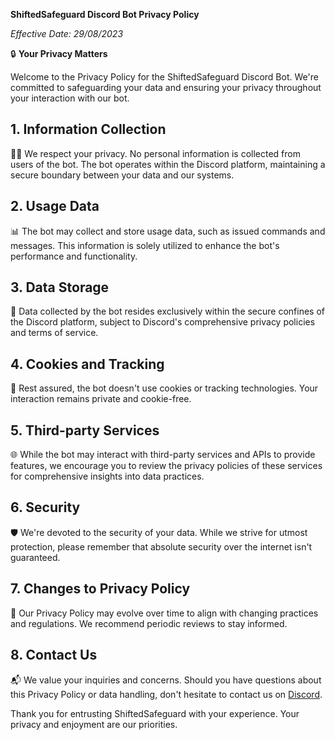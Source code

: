 **ShiftedSafeguard Discord Bot Privacy Policy**

*Effective Date: 29/08/2023*

🔒 **Your Privacy Matters**

Welcome to the Privacy Policy for the ShiftedSafeguard Discord Bot. We're committed to safeguarding your data and ensuring your privacy throughout your interaction with our bot.

## **1. Information Collection**

🕵️‍♂️ We respect your privacy. No personal information is collected from users of the bot. The bot operates within the Discord platform, maintaining a secure boundary between your data and our systems.

## **2. Usage Data**

📊 The bot may collect and store usage data, such as issued commands and messages. This information is solely utilized to enhance the bot's performance and functionality.

## **3. Data Storage**

💾 Data collected by the bot resides exclusively within the secure confines of the Discord platform, subject to Discord's comprehensive privacy policies and terms of service.

## **4. Cookies and Tracking**

🍪 Rest assured, the bot doesn't use cookies or tracking technologies. Your interaction remains private and cookie-free.

## **5. Third-party Services**

🌐 While the bot may interact with third-party services and APIs to provide features, we encourage you to review the privacy policies of these services for comprehensive insights into data practices.

## **6. Security**

🛡️ We're devoted to the security of your data. While we strive for utmost protection, please remember that absolute security over the internet isn't guaranteed.

## **7. Changes to Privacy Policy**

🔄 Our Privacy Policy may evolve over time to align with changing practices and regulations. We recommend periodic reviews to stay informed.

## **8. Contact Us**

📬 We value your inquiries and concerns. Should you have questions about this Privacy Policy or data handling, don't hesitate to contact us on [Discord](https://discord.gg/ww2BePEXmD).

Thank you for entrusting ShiftedSafeguard with your experience. Your privacy and enjoyment are our priorities.
